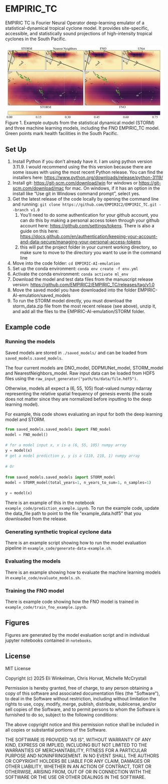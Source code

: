 # EMPIRIC_TC

EMPIRIC TC is Fourier Neural Operator deep-learning emulator of a statistical-dynamical tropical cyclone model. It provides site-specific, accessible, and statistically sound projections of high-intensity tropical cyclones in the South Pacific.

![ExampleOutputs.jpeg](figures/ExampleOutputs.jpeg)
Figure 1. Example outputs from the statistical dynamical model (STORM) and three machine learning models, including the FNO EMPIRIC_TC model. Green points mark health facilities in the South Pacific.

## Set Up

1. Install Python if you don’t already have it. I am using python version 3.11.9. I would recommend using the this version because there are some issues with using the most recent Python release. You can find the installers here: https://www.python.org/downloads/release/python-3119/
2. Install git: https://git-scm.com/download/win for windows or https://git-scm.com/download/mac for mac. On windows, if it has an option in the install like “Use git in Windows command prompt”, select yes.
3. Get the latest release of the code locally by opening the command line and running: `git clone https://github.com/EMPIRIC2/EMPIRIC_TC.git --branch v1.0` 
    1. You’ll need to do some authentication for your github account, you can do this by making a personal access token through your github account here: https://github.com/settings/tokens. There is also a guide on this here: https://docs.github.com/en/authentication/keeping-your-account-and-data-secure/managing-your-personal-access-tokens
    2. this will put the project folder in your current working directory, so make sure to move to the directory you want to use in the command line
4.  Move into the code folder: `cd EMPIRIC-AI-emulation` 
5. Set up the conda environment: `conda env create -f env.yml`
6. Activate the conda environment: `conda activate ml_env`
7. Download the model and test data files from the manuscript release version: https://github.com/EMPIRIC2/EMPIRIC_TC/releases/tag/v1.0
8. Move the saved model you have downloaded into the folder EMPIRIC-AI-emulation/saved_models
9. To run the STORM model directly, you must download the storm_data.zip file from the most recent release (see above), unzip it, and add all the files to the EMPIRIC-AI-emulation/STORM folder.

## Example code

### Running the models

Saved models are stored in `./saved_models/` and can be loaded from `saved_models.saved_models`. 

The four current models are DNO_model, DDPMUNet_model, STORM_model and NearestNeighbors_model.
Raw input data can be loaded from HDF5 files using the `raw_input_generator("path/to/data/file.hdf5")`.

Otherwise, models all expect a (6, 55, 105) float-valued numpy ndarray representing the relative 
spatial frequency of genesis events (the scale does not matter 
since they are normalized before inputting to the deep learning model).

For example, this code shows evaluating an input for both the deep learning model and STORM.

```python
from saved_models.saved_models import FNO_model
model = FNO_model()

# for a model input x, x is a (6, 55, 105) numpy array
y = model(x)
# get a model prediction y, y is a (110, 210, 1) numpy array

# Or

from saved_models.saved_models import STORM_model
model = STORM_model(total_years=1, n_years_to_sum=1, n_samples=1)

y = model(x)
```

There is an example of this in the notebook `example_code/prediction_example.ipynb`. 
To run the example code, update the data_file path to point to the file "example_data.hdf5" that you downloaded from the release.

### Generating synthetic tropical cyclone data
There is an example script showing how to run the model evaluation pipeline in `example_code/generate-data-example.sh`.

### Evaluating the models

There is an example showing how to evaluate the machine learning models in `example_code/evaluate_models.sh`.

### Training the FNO model

There is example code showing how the FNO model is trained in `example_code/train_fno_example.ipynb`.

## Figures

Figures are generated by the model evaluation script and in individual jupyter notebooks contained in `notebooks`.

## License

MIT License

Copyright (c) 2025 Eli Winkelman, Chris Horvat, Michelle McCrystall

Permission is hereby granted, free of charge, to any person obtaining a copy
of this software and associated documentation files (the "Software"), to deal
in the Software without restriction, including without limitation the rights
to use, copy, modify, merge, publish, distribute, sublicense, and/or sell
copies of the Software, and to permit persons to whom the Software is
furnished to do so, subject to the following conditions:

The above copyright notice and this permission notice shall be included in all
copies or substantial portions of the Software.

THE SOFTWARE IS PROVIDED "AS IS", WITHOUT WARRANTY OF ANY KIND, EXPRESS OR
IMPLIED, INCLUDING BUT NOT LIMITED TO THE WARRANTIES OF MERCHANTABILITY,
FITNESS FOR A PARTICULAR PURPOSE AND NONINFRINGEMENT. IN NO EVENT SHALL THE
AUTHORS OR COPYRIGHT HOLDERS BE LIABLE FOR ANY CLAIM, DAMAGES OR OTHER
LIABILITY, WHETHER IN AN ACTION OF CONTRACT, TORT OR OTHERWISE, ARISING FROM,
OUT OF OR IN CONNECTION WITH THE SOFTWARE OR THE USE OR OTHER DEALINGS IN THE
SOFTWARE.


